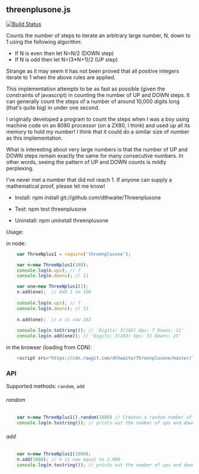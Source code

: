 ## threenplusone.js

[![Build Status](https://secure.travis-ci.org/dthwaite/Threenplusone.png)](http://travis-ci.org/dthwaite/Threenplusone)

Counts the number of steps to iterate an arbitrary large number, N, down to 1 using the following algorithm:

* If N is even then let N=N/2 (DOWN step)
* If N is odd then let N=(3*N+1)/2 (UP step)

Strange as it may seem it has not been proved that all positive integers iterate to 1 when the above rules are applied.

This implementation attempts to be as fast as possible (given the constraints of javascript) in counting the number of
UP and DOWN steps. It can generally count the steps of a number of around 10,000 digits long (that's quite big) in under
one second.

I originally developed a program to count the steps when I was a boy using machine code on an 8080 processor (on a ZX80, I think)
and used up all its memory to hold my number! I think that it could do a similar size of number as this implementation.

What is interesting about very large numbers is that the number of UP and DOWN steps remain exactly the same for many
consecutive numbers. In other words, seeing the pattern of UP and DOWN counts is mildly perplexing.

I've never met a number that did not reach 1. If anyone can supply a mathematical proof, please let me know!

* Install:
npm install git://github.com/dthwaite/Threenplusone

* Test:
npm test threenplusone

* Uninstall:
npm uninstall threenplusone

Usage:

in node:
```javascript
    var ThreeNplus1 = require('threenplusone');

    var n=new ThreeNplus1(100);
    console.log(n.ups); // 7
    console.log(n.downs); // 11

    var one=new ThreeNplus1(1);
    n.add(one);  // Add 1 to 100
    
    console.log(n.ups); // 7
    console.log(n.downs); // 11
    
    n.add(one);  // n is now 102
    
    console.log(n.toString()); // 'Digits: 3(102) Ups: 7 Downs: 11'
    console.log(n.add(one)); // 'Digits: 3(103) Ups: 31 Downs: 25'
```

in the browser (loading from CDN):
```javascript
    <script src="https://cdn.rawgit.com/dthwaite/Threenplusone/master/lib/threenplusone.min.js"></script>
```

### API
Supported methods: `random`, `add`

###### random
```javascript
    var n=new ThreeNplus1().random(1000) // Creates a random number of about 1000 decimal digits
    console.log(n.tostring()); // prints out the number of ups and downs
```

###### add
```javascript
    var n=new ThreeNplus1(1000);
    n.add(1000); // n is now equal to 2,000
    console.log(n.tostring()); // prints out the number of ups and downs to iterate 2,000 to 1
```